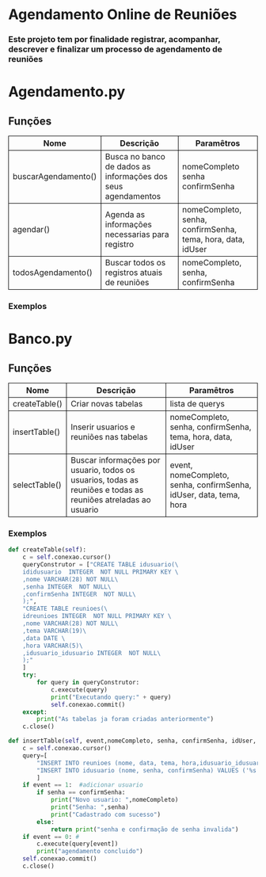 # Agendamento Online de Reuniões

### Este projeto tem por finalidade registrar, acompanhar, descrever e finalizar um processo de agendamento de reuniões

# Agendamento.py
<style>
th {
    border: 1px solid black;
    text-align: center;
}
td {
    border:1px solid black;

}
</style>
## Funções
<table>
    <tr >
        <th>Nome</th>
        <th>Descrição</th>
        <th>Paramêtros</th>
    </tr>
    <tr>
        <td>buscarAgendamento()</td>
        <td>Busca no banco de dados as informações dos seus agendamentos</td>
        <td>
            nomeCompleto
            senha
            confirmSenha
        </td>
    </tr>
    <tr>
        <td>agendar()</td>
        <td>Agenda as informações necessarias para registro</td>
        <td>
nomeCompleto, senha, confirmSenha, tema, hora, data, idUser
        </td>
    </tr>
    <tr>
        <td>todosAgendamento()</td>
        <td>Buscar todos os registros atuais de reuniões</td>
        <td>
nomeCompleto, senha, confirmSenha
        </td>
    </tr>
</table>

### Exemplos


# Banco.py

<style>
th {
    border: 1px solid black;
    text-align: center;
}
td {
    border:1px solid black;

}
</style>
## Funções
<table>
    <tr >
        <th>Nome</th>
        <th>Descrição</th>
        <th>Paramêtros</th>
    </tr>
    <tr>
        <td>createTable()</td>
        <td>Criar novas tabelas</td>
        <td>
            lista de querys
        </td>
    </tr>
    <tr>
        <td>insertTable()</td>
        <td>Inserir usuarios e reuniões nas tabelas</td>
        <td>
nomeCompleto, senha, confirmSenha, tema, hora, data, idUser
        </td>
    </tr>
    <tr>
        <td>selectTable()</td>
        <td>Buscar informações por usuario, todos os usuarios, todas as reuniões e todas as reuniões atreladas ao usuario</td>
        <td>
event, nomeCompleto, senha, confirmSenha, idUser, data, tema, hora
        </td>
    </tr>
</table>

### Exemplos

```python
def createTable(self):
    c = self.conexao.cursor()
    queryConstrutor = ["CREATE TABLE idusuario(\
    ididusuario  INTEGER  NOT NULL PRIMARY KEY \
    ,nome VARCHAR(28) NOT NULL\
    ,senha INTEGER  NOT NULL\
    ,confirmSenha INTEGER  NOT NULL\
    );",
    "CREATE TABLE reunioes(\
    idreunioes INTEGER  NOT NULL PRIMARY KEY \
    ,nome VARCHAR(28) NOT NULL\
    ,tema VARCHAR(19)\
    ,data DATE \
    ,hora VARCHAR(5)\
    ,idusuario_idusuario INTEGER  NOT NULL\
    );"
    ]
    try:
        for query in queryConstrutor:
            c.execute(query)
            print("Executando query:" + query)
            self.conexao.commit()
    except:
        print("As tabelas ja foram criadas anteriormente")
    c.close()
```
```python
def insertTable(self, event,nomeCompleto, senha, confirmSenha, idUser, data, tema, hora):
    c = self.conexao.cursor()
    query=[
        "INSERT INTO reunioes (nome, data, tema, hora,idusuario_idusuario) VALUES ('%s', '%s', '%s','%s', %d);"%(nomeCompleto, data,tema,hora,idUser),
        "INSERT INTO idusuario (nome, senha, confirmSenha) VALUES ('%s','%s','%s')"% (nomeCompleto,senha,confirmSenha)
        ]
    if event == 1:  #adicionar usuario
        if senha == confirmSenha:
            print("Novo usuario: ",nomeCompleto)
            print("Senha: ",senha)
            print("Cadastrado com sucesso")
        else:
            return print("senha e confirmação de senha invalida")
    if event == 0: #
        c.execute(query[event])
        print("agendamento concluido")
    self.conexao.commit()
    c.close()
```